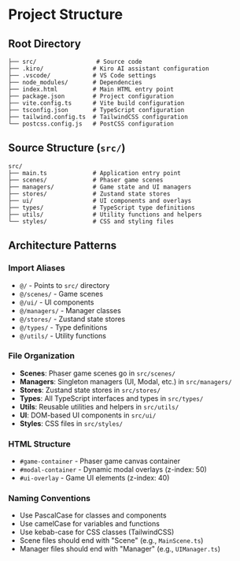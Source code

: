 # Project Structure

## Root Directory
```
├── src/                 # Source code
├── .kiro/              # Kiro AI assistant configuration
├── .vscode/            # VS Code settings
├── node_modules/       # Dependencies
├── index.html          # Main HTML entry point
├── package.json        # Project configuration
├── vite.config.ts      # Vite build configuration
├── tsconfig.json       # TypeScript configuration
├── tailwind.config.ts  # TailwindCSS configuration
└── postcss.config.js   # PostCSS configuration
```

## Source Structure (`src/`)
```
src/
├── main.ts             # Application entry point
├── scenes/             # Phaser game scenes
├── managers/           # Game state and UI managers
├── stores/             # Zustand state stores
├── ui/                 # UI components and overlays
├── types/              # TypeScript type definitions
├── utils/              # Utility functions and helpers
└── styles/             # CSS and styling files
```

## Architecture Patterns

### Import Aliases
- `@/` - Points to `src/` directory
- `@/scenes/` - Game scenes
- `@/ui/` - UI components
- `@/managers/` - Manager classes
- `@/stores/` - Zustand state stores
- `@/types/` - Type definitions
- `@/utils/` - Utility functions

### File Organization
- **Scenes**: Phaser game scenes go in `src/scenes/`
- **Managers**: Singleton managers (UI, Modal, etc.) in `src/managers/`
- **Stores**: Zustand state stores in `src/stores/`
- **Types**: All TypeScript interfaces and types in `src/types/`
- **Utils**: Reusable utilities and helpers in `src/utils/`
- **UI**: DOM-based UI components in `src/ui/`
- **Styles**: CSS files in `src/styles/`

### HTML Structure
- `#game-container` - Phaser game canvas container
- `#modal-container` - Dynamic modal overlays (z-index: 50)
- `#ui-overlay` - Game UI elements (z-index: 40)

### Naming Conventions
- Use PascalCase for classes and components
- Use camelCase for variables and functions
- Use kebab-case for CSS classes (TailwindCSS)
- Scene files should end with "Scene" (e.g., `MainScene.ts`)
- Manager files should end with "Manager" (e.g., `UIManager.ts`)